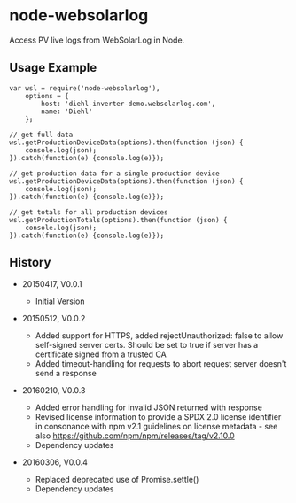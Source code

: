 # node-websolarlog

Access PV live logs from WebSolarLog in Node. 

## Usage Example

    var wsl = require('node-websolarlog'),
        options = {
            host: 'diehl-inverter-demo.websolarlog.com',
            name: 'Diehl'
        };
        
    // get full data
    wsl.getProductionDeviceData(options).then(function (json) {
        console.log(json);
    }).catch(function(e) {console.log(e)});
        
    // get production data for a single production device
    wsl.getProductionDeviceData(options).then(function (json) {
        console.log(json);
    }).catch(function(e) {console.log(e)});
    
    // get totals for all production devices
    wsl.getProductionTotals(options).then(function (json) {
        console.log(json);
    }).catch(function(e) {console.log(e)});

## History

* 20150417, V0.0.1
    * Initial Version

* 20150512, V0.0.2
    * Added support for HTTPS, added rejectUnauthorized: false to allow self-signed server certs. Should be set to true
      if server has a certificate signed from a trusted CA
    * Added timeout-handling for requests to abort request server doesn't send a response
    
* 20160210, V0.0.3
    * Added error handling for invalid JSON returned with response
    * Revised license information to provide a SPDX 2.0 license identifier in consonance with npm v2.1 guidelines on 
      license metadata - see also https://github.com/npm/npm/releases/tag/v2.10.0
    * Dependency updates
    
* 20160306, V0.0.4
    * Replaced deprecated use of Promise.settle()
    * Dependency updates